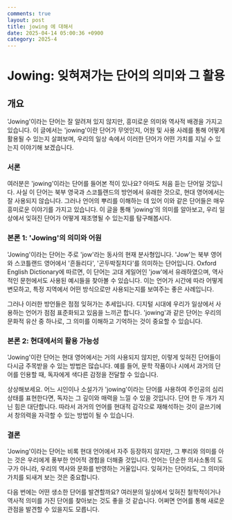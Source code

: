 ```yaml
---
comments: true
layout: post
title: jowing 에 대해서
date: 2025-04-14 05:00:36 +0900
category: 2025-4
---
```


# Jowing: 잊혀져가는 단어의 의미와 그 활용
## 개요
'Jowing'이라는 단어는 잘 알려져 있지 않지만, 흥미로운 의미와 역사적 배경을 가지고 있습니다. 이 글에서는 'jowing'이란 단어가 무엇인지, 어원 및 사용 사례를 통해 어떻게 활용될 수 있는지 살펴보며, 우리의 일상 속에서 이러한 단어가 어떤 가치를 지닐 수 있는지 이야기해 보겠습니다.

### 서론
여러분은 'jowing'이라는 단어를 들어본 적이 있나요? 아마도 처음 듣는 단어일 것입니다. 사실 이 단어는 북부 영국과 스코틀랜드의 방언에서 유래한 것으로, 현대 영어에서는 잘 사용되지 않습니다. 그러나 언어의 뿌리를 이해하는 데 있어 이와 같은 단어들은 매우 흥미로운 이야기를 가지고 있습니다. 이 글을 통해 'jowing'의 의미를 알아보고, 우리 일상에서 잊혀진 단어가 어떻게 재조명될 수 있는지를 탐구해봅시다.

### 본론 1: 'Jowing'의 의미와 어원
'Jowing'이라는 단어는 주로 'jow'라는 동사의 현재 분사형입니다. 'Jow'는 북부 영어와 스코틀랜드 영어에서 '흔들리다', '곤두박질치다'를 의미하는 단어입니다. Oxford English Dictionary에 따르면, 이 단어는 고대 게일어인 'jow'에서 유래하였으며, 역사적인 문헌에서도 사용된 예시들을 찾아볼 수 있습니다. 이는 언어가 시간에 따라 어떻게 변모하고, 특정 지역에서 어떤 방식으로만 사용되는지를 보여주는 좋은 사례입니다.

그러나 이러한 방언들은 점점 잊혀가는 추세입니다. 디지털 시대에 우리가 일상에서 사용하는 언어가 점점 표준화되고 있음을 느끼곤 합니다. 'jowing'과 같은 단어는 우리의 문화적 유산 중 하나로, 그 의미를 이해하고 기억하는 것이 중요할 수 있습니다.

### 본론 2: 현대에서의 활용 가능성
'Jowing'이란 단어는 현대 영어에서는 거의 사용되지 않지만, 이렇게 잊혀진 단어들이 다시금 주목받을 수 있는 방법은 많습니다. 예를 들어, 문학 작품이나 시에서 과거의 단어를 인용할 때, 독자에게 색다른 감정을 전달할 수 있습니다. 

상상해보세요. 어느 시인이나 소설가가 'jowing'이라는 단어를 사용하여 주인공의 심리 상태를 표현한다면, 독자는 그 깊이와 매력을 느낄 수 있을 것입니다. 단어 한 두 개가 지닌 힘은 대단합니다. 따라서 과거의 언어를 현대적 감각으로 재해석하는 것이 글쓰기에서 창의력을 자극할 수 있는 방법이 될 수 있습니다.

### 결론
'Jowing'이라는 단어는 비록 현대 언어에서 자주 등장하지 않지만, 그 뿌리와 의미를 아는 것은 우리에게 풍부한 언어적 경험을 더해줄 것입니다. 언어는 단순한 의사소통의 도구가 아니라, 우리의 역사와 문화를 반영하는 거울입니다. 잊혀가는 단어라도, 그 의미와 가치를 되새겨 보는 것은 중요합니다.

다음 번에는 어떤 생소한 단어를 발견할까요? 여러분의 일상에서 잊혀진 철학적이거나 역사적 의미를 가진 단어를 찾아보는 것도 좋을 것 같습니다. 어쩌면 언어를 통해 새로운 관점을 발견할 수 있을지도 모릅니다.